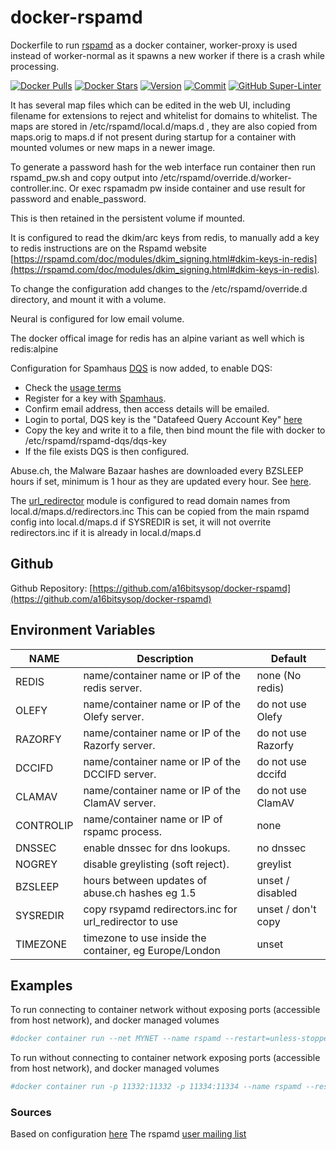 # docker-rspamd
Dockerfile to run [rspamd](https://rspamd.com/) as a docker container, worker-proxy is used instead of worker-normal as it spawns a new worker if there is a crash while processing.

[![Docker Pulls](https://img.shields.io/docker/pulls/a16bitsysop/rspamd.svg?style=flat-square)](https://hub.docker.com/r/a16bitsysop/rspamd/)
[![Docker Stars](https://img.shields.io/docker/stars/a16bitsysop/rspamd.svg?style=flat-square)](https://hub.docker.com/r/a16bitsysop/rspamd/)
[![Version](https://images.microbadger.com/badges/version/a16bitsysop/rspamd.svg)](https://microbadger.com/images/a16bitsysop/rspamd "Get your own version badge on microbadger.com")
[![Commit](https://images.microbadger.com/badges/commit/a16bitsysop/rspamd.svg)](https://microbadger.com/images/a16bitsysop/rspamd "Get your own commit badge on microbadger.com")
[![GitHub Super-Linter](https://github.com/a16bitsysop/docker-rspamd/workflows/Super-Linter/badge.svg)](https://github.com/marketplace/actions/super-linter)

It has several map files which can be edited in the web UI, including filename for extensions to reject and whitelist for domains to whitelist.  The maps are stored in /etc/rspamd/local.d/maps.d , they are also copied from maps.orig to maps.d if not present during startup for a container with mounted volumes or new maps in a newer image.

To generate a password hash for the web interface run container then run rspamd_pw.sh and copy output into /etc/rspamd/override.d/worker-controller.inc.  Or exec rspamadm pw inside container and use result for password and enable_password.

This is then retained in the persistent volume if mounted.

It is configured to read the dkim/arc keys from redis, to manually add a key to redis instructions are on the Rspamd website [https://rspamd.com/doc/modules/dkim_signing.html#dkim-keys-in-redis](https://rspamd.com/doc/modules/dkim_signing.html#dkim-keys-in-redis).

To change the configuration add changes to the /etc/rspamd/override.d directory, and mount it with a volume.

Neural is configured for low email volume.

The docker offical image for redis has an alpine variant as well which is redis:alpine

Configuration for Spamhaus [DQS](https://github.com/spamhaus/rspamd-dqs) is now added, to enable DQS:

* Check the [usage terms](https://www.spamhaus.org/organization/dnsblusage/)
* Register for a key with [Spamhaus](https://www.spamhaustech.com/dqs/).
* Confirm email address, then access details will be emailed.
* Login to portal, DQS key is the "Datafeed Query Account Key" [here](https://portal.spamhaustech.com/manuals/dqs)
* Copy the key and write it to a file, then bind mount the file with docker to /etc/rspamd/rspamd-dqs/dqs-key
* If the file exists DQS is then configured.

Abuse.ch, the Malware Bazaar hashes are downloaded every BZSLEEP hours if set,
minimum is 1 hour as they are updated every hour.
See [here](https://bazaar.abuse.ch/).

The [url_redirector](https://rspamd.com/doc/modules/url_redirector.html) module
is configured to read domain names from local.d/maps.d/redirectors.inc
This can be copied from the main rspamd config into local.d/maps.d if SYSREDIR
is set, it will not overrite redirectors.inc if it is already in local.d/maps.d 

## Github
Github Repository: [https://github.com/a16bitsysop/docker-rspamd](https://github.com/a16bitsysop/docker-rspamd)

## Environment Variables

| NAME      | Description                                            | Default            |
| --------- | ------------------------------------------------------ | ------------------ |
| REDIS     | name/container name or IP of the redis server.         | none (No redis)    |
| OLEFY     | name/container name or IP of the Olefy server.         | do not use Olefy   |
| RAZORFY   | name/container name or IP of the Razorfy server.       | do not use Razorfy |
| DCCIFD    | name/container name or IP of the DCCIFD server.        | do not use dccifd  |
| CLAMAV    | name/container name or IP of the ClamAV server.        | do not use ClamAV  |
| CONTROLIP | name/container name or IP of rspamc process.           | none               |
| DNSSEC    | enable dnssec for dns lookups.                         | no dnssec          |
| NOGREY    | disable greylisting (soft reject).                     | greylist           |
| BZSLEEP   | hours between updates of abuse.ch hashes eg 1.5        | unset / disabled   |
| SYSREDIR  | copy rsypamd redirectors.inc for url_redirector to use | unset / don't copy |
| TIMEZONE  | timezone to use inside the container, eg Europe/London | unset              |

## Examples
To run connecting to container network without exposing ports (accessible from host network), and docker managed volumes
```bash
#docker container run --net MYNET --name rspamd --restart=unless-stopped --mount source=rspamd-var,target=/var/lib/rspamd --mount source=rspamd-over,target=/etc/rspamd/override.d -d a16bitsysop/rspamd
```

To run without connecting to container network exposing ports (accessible from host network), and docker managed volumes
```bash
#docker container run -p 11332:11332 -p 11334:11334 --name rspamd --restart=unless-stopped --mount source=rspamd-var,target=/var/lib/rspamd --mount source=rspamd-over,target=/etc/rspamd/override.d -d a16bitsysop/rspamd
```

### Sources
Based on configuration [here](https://thomas-leister.de/en/mailserver-debian-stretch/)
The rspamd [user mailing list](https://lists.rspamd.com/mailman/listinfo)
